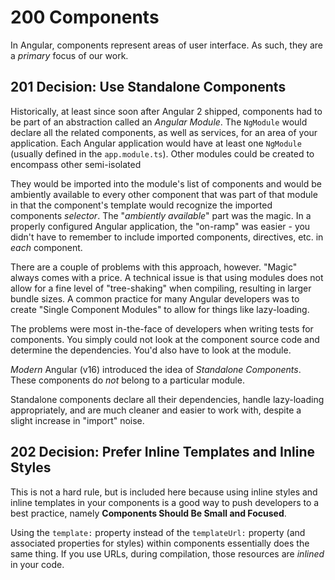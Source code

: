 # 200 Components

In Angular, components represent areas of user interface. As such, they are a
_primary_ focus of our work.

## 201 Decision: Use Standalone Components

Historically, at least since soon after Angular 2 shipped, components had to be
part of an abstraction called an _Angular Module_. The `NgModule` would declare
all the related components, as well as services, for an area of your
application. Each Angular application would have at least one `NgModule`
(usually defined in the `app.module.ts`). Other modules could be created to
encompass other semi-isolated

They would be imported into the module's list of components and would be
ambiently available to every other component that was part of that module in
that the component's template would recognize the imported components
_selector_. The "_ambiently available_" part was the magic. In a properly
configured Angular application, the "on-ramp" was easier - you didn't have to
remember to include imported components, directives, etc. in _each_ component.

There are a couple of problems with this approach, however. "Magic" always comes
with a price. A technical issue is that using modules does not allow for a fine
level of "tree-shaking" when compiling, resulting in larger bundle sizes. A
common practice for many Angular developers was to create "Single Component
Modules" to allow for things like lazy-loading.

The problems were most in-the-face of developers when writing tests for
components. You simply could not look at the component source code and determine
the dependencies. You'd also have to look at the module.

_Modern_ Angular (v16) introduced the idea of _Standalone Components_. These
components do _not_ belong to a particular module.

Standalone components declare all their dependencies, handle lazy-loading
appropriately, and are much cleaner and easier to work with, despite a slight
increase in "import" noise.

## 202 Decision: Prefer Inline Templates and Inline Styles

This is not a hard rule, but is included here because using inline styles and
inline templates in your components is a good way to push developers to a best
practice, namely **Components Should Be Small and Focused**.

Using the `template:` property instead of the `templateUrl:` property (and
associated properties for styles) within components essentially does the same
thing. If you use URLs, during compilation, those resources are _inlined_ in
your code.